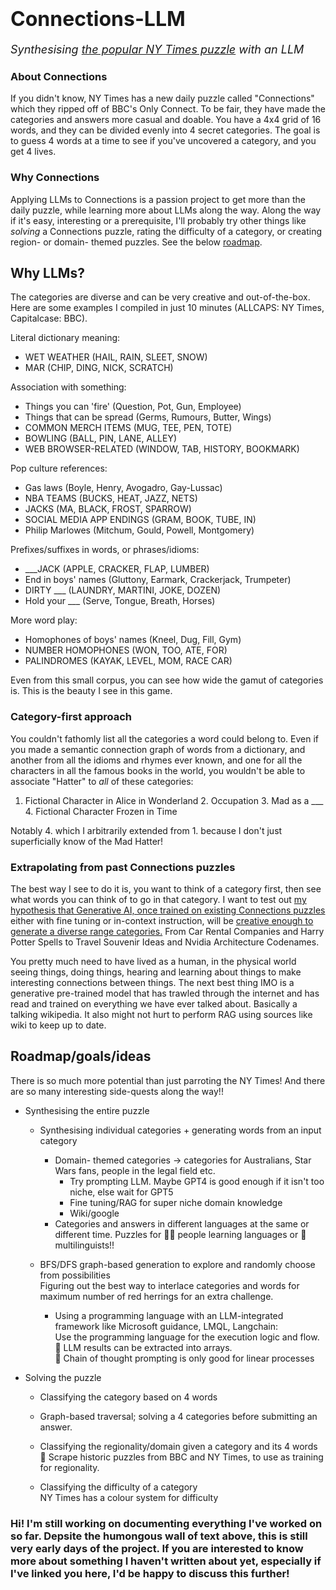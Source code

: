 <h1>
    <font size="6">Connections-LLM </font>
</h1>
<font size="4">
    <em>Synthesising <a href="https://www.nytimes.com/games/connections">the popular NY Times puzzle</a> with an LLM</em>
</font>

### About Connections
If you didn't know, NY Times has a new daily puzzle called "Connections" which they ripped off of BBC's Only Connect. To be fair, they have made the categories and answers more casual and doable. You have a 4x4 grid of 16 words, and they can be divided evenly into 4 secret categories. The goal is to guess 4 words at a time to see if you've uncovered a category, and you get 4 lives.

### Why Connections
Applying LLMs to Connections is a passion project to get more than the daily puzzle, while learning more about LLMs along the way. Along the way if it's easy, interesting or a prerequisite, I'll probably try other things like *solving* a Connections puzzle, rating the difficulty of a category, or creating region- or domain- themed puzzles. See the below [roadmap](#roadmapgoalsideas).

## Why LLMs?
The categories are diverse and can be very creative and out-of-the-box. Here are some examples I compiled in just 10 minutes (ALLCAPS: NY Times, Capitalcase: BBC).

Literal dictionary meaning:
- WET WEATHER                   (HAIL, RAIN, SLEET, SNOW)
- MAR                           (CHIP, DING, NICK, SCRATCH)

Association with something:
- Things you can 'fire'         (Question, Pot, Gun, Employee)
- Things that can be spread     (Germs, Rumours, Butter, Wings)
- COMMON MERCH ITEMS            (MUG, TEE, PEN, TOTE)
- BOWLING                       (BALL, PIN, LANE, ALLEY)
- WEB BROWSER-RELATED           (WINDOW, TAB, HISTORY, BOOKMARK)

Pop culture references:
- Gas laws                      (Boyle, Henry, Avogadro, Gay-Lussac)
- NBA TEAMS                     (BUCKS, HEAT, JAZZ, NETS)
- JACKS                         (MA, BLACK, FROST, SPARROW)
- SOCIAL MEDIA APP ENDINGS      (GRAM, BOOK, TUBE, IN)
- Philip Marlowes               (Mitchum, Gould, Powell, Montgomery)

Prefixes/suffixes in words, or phrases/idioms:
- ___JACK                       (APPLE, CRACKER, FLAP, LUMBER)
- End in boys' names            (Gluttony, Earmark, Crackerjack, Trumpeter)
- DIRTY ___                     (LAUNDRY, MARTINI, JOKE, DOZEN)
- Hold your ___                 (Serve, Tongue, Breath, Horses)

More word play:
- Homophones of boys' names     (Kneel, Dug, Fill, Gym)
- NUMBER HOMOPHONES             (WON, TOO, ATE, FOR)
- PALINDROMES                   (KAYAK, LEVEL, MOM, RACE CAR)

Even from this small corpus, you can see how wide the gamut of categories is. This is the beauty I see in this game.

### Category-first approach
You couldn't fathomly list all the categories a word could belong to. Even if you made a semantic connection graph of words from a dictionary, and another from all the idioms and rhymes ever known, and one for all the characters in all the famous books in the world, you wouldn't be able to associate "Hatter" to *all* of these categories:
1. Fictional Character in Alice in Wonderland 2. Occupation 3. Mad as a ___ 4. Fictional Character Frozen in Time

Notably 4. which I arbitrarily extended from 1. because I don't just superficially know of the Mad Hatter!

### Extrapolating from past Connections puzzles
The best way I see to do it is, you want to think of a category first, then see what words you can think of to go in that category. I want to test out <ins>my hypothesis that Generative AI, once trained on existing Connections puzzles</ins> either with fine tuning or in-context instruction, will be <ins>creative enough to generate a diverse range categories.</ins> From Car Rental Companies and Harry Potter Spells to Travel Souvenir Ideas and Nvidia Architecture Codenames.

You pretty much need to have lived as a human, in the physical world seeing things, doing things, hearing and learning about things to make interesting connections between things. The next best thing IMO is a generative pre-trained model that has trawled through the internet and has read and trained on everything we have ever talked about. Basically a talking wikipedia. It also might not hurt to perform RAG using sources like wiki to keep up to date.

## Roadmap/goals/ideas
There is so much more potential than just parroting the NY Times! And there are so many interesting side-quests along the way!!
- Synthesising the entire puzzle
    - Synthesising individual categories + generating words from an input category
        - Domain- themed categories -> categories for Australians, Star Wars fans, people in the legal field etc.
            - Try prompting LLM. Maybe GPT4 is good enough if it isn't too niche, else wait for GPT5
            - Fine tuning/RAG for super niche domain knowledge
            - Wiki/google
        - Categories and answers in different languages at the same or different time. Puzzles for 👩‍🎓 people learning languages or 🧠 multilinguists!!

    - BFS/DFS graph-based generation to explore and randomly choose from possibilities \
        Figuring out the best way to interlace categories and words for maximum number of red herrings for an extra challenge.
        - Using a programming language with an LLM-integrated framework like Microsoft guidance, LMQL, Langchain: \
            Use the programming language for the execution logic and flow. \
            🔎 LLM results can be extracted into arrays. \
            🔎 Chain of thought prompting is only good for linear processes

- Solving the puzzle
    - Classifying the category based on 4 words
    - Graph-based traversal; solving a 4 categories before submitting an answer.

    - Classifying the regionality/domain given a category and its 4 words \
        🔎 Scrape historic puzzles from BBC and NY Times, to use as training for regionality.
    - Classifying the difficulty of a category \
        NY Times has a colour system for difficulty


### Hi! I'm still working on documenting everything I've worked on so far. Depsite the humongous wall of text above, this is still very early days of the project. If you are interested to know more about something I haven't written about yet, especially if I've linked you here, I'd be happy to discuss this further!

